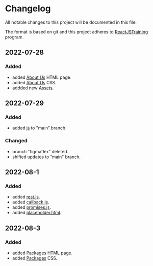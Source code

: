# Changelog

All notable changes to this project will be documented in this file.

The format is based on git
and this project adheres to [ReactJSTraining](/reactjstraining) program.

## 2022-07-28

### Added

- added [About Us](/reactjstraining/TravelBuddy/html/aboutus.html) HTML page.
- added [About Us](/reactjstraining/TravelBuddy/css/aboutus.css) CSS.
- addded new [Assets](/reactjstraining/TravelBuddy/assets/).

## 2022-07-29

### Added

- added [js](/reactjstraining/js/) to "main" branch.

### Changed

- branch "figmaflex" deleted.
- shifted updates to "main" branch.

## 2022-08-1

### Added

- added [rest.js](/reactjstraining/js/rest.js).
- added [callback.js](/reactjstraining/js/callback.js).
- added [promises.js](/reactjstraining/js/promises.js).
- added [placeholder.html](/reactjstraining/html/jsonplaceholder.html).

## 2022-08-3

### Added

- added [Packages](/reactjstraining/TravelBuddy/html/packages.html) HTML page.
- added [Packages](/reactjstraining/TravelBuddy/css/packages.css) CSS.
